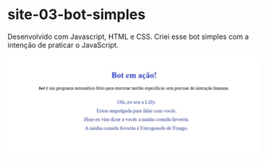 # site-03-bot-simples
Desenvolvido com Javascript, HTML e CSS. Criei esse bot simples com a intenção de praticar o JavaScript.

![Meu Bot](./img/meu-bot.jpg)


